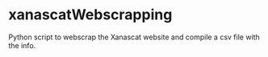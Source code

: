 # xanascatWebscrapping

Python script to webscrap the Xanascat website and compile a csv file with the info.
